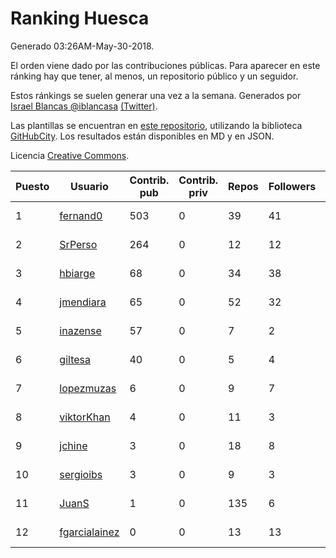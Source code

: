 # Ranking Huesca

Generado 03:26AM-May-30-2018.

El orden viene dado por las contribuciones públicas. Para aparecer en este ránking hay que tener, al menos, un repositorio público y un seguidor.

Estos ránkings se suelen generar una vez a la semana. Generados por [Israel Blancas @iblancasa](https://github.com/iblancasa/) [(Twitter)](https://twitter.com/iblancasa).

Las plantillas se encuentran en [este repositorio](https://github.com/iblancasa/GH-Spanish-Ranking), utilizando la biblioteca [GitHubCity](https://github.com/iblancasa/GitHubCity). Los resultados están disponibles en MD y en JSON.

Licencia [Creative Commons](https://creativecommons.org/licenses/by/4.0/).

| Puesto   |  Usuario  | Contrib. pub | Contrib. priv |Repos| Followers | Desde |  Avatar  |
|----------|-----------|--------------|---------------|-----|-----------|-------|----------|
|1|[fernand0](https://github.com/fernand0)|503|0|39|41|2008-03-06|![fernand0](https://avatars0.githubusercontent.com/u/2467)|
|2|[SrPerso](https://github.com/SrPerso)|264|0|12|12|2016-02-09|![SrPerso](https://avatars0.githubusercontent.com/u/17146733)|
|3|[hbiarge](https://github.com/hbiarge)|68|0|34|38|2010-11-08|![hbiarge](https://avatars0.githubusercontent.com/u/473010)|
|4|[jmendiara](https://github.com/jmendiara)|65|0|52|32|2011-06-15|![jmendiara](https://avatars0.githubusercontent.com/u/851359)|
|5|[inazense](https://github.com/inazense)|57|0|7|2|2016-08-16|![inazense](https://avatars0.githubusercontent.com/u/21070069)|
|6|[giltesa](https://github.com/giltesa)|40|0|5|4|2014-08-26|![giltesa](https://avatars0.githubusercontent.com/u/8562315)|
|7|[lopezmuzas](https://github.com/lopezmuzas)|6|0|9|7|2012-02-01|![lopezmuzas](https://avatars0.githubusercontent.com/u/1397384)|
|8|[viktorKhan](https://github.com/viktorKhan)|4|0|11|3|2013-06-13|![viktorKhan](https://avatars2.githubusercontent.com/u/4686378)|
|9|[jchine](https://github.com/jchine)|3|0|18|8|2012-05-03|![jchine](https://avatars0.githubusercontent.com/u/1701751)|
|10|[sergioibs](https://github.com/sergioibs)|3|0|9|3|2013-09-26|![sergioibs](https://avatars2.githubusercontent.com/u/5547593)|
|11|[JuanS](https://github.com/JuanS)|1|0|135|6|2012-08-16|![JuanS](https://avatars1.githubusercontent.com/u/2165396)|
|12|[fgarcialainez](https://github.com/fgarcialainez)|0|0|13|13|2012-05-19|![fgarcialainez](https://avatars3.githubusercontent.com/u/1755561)|
